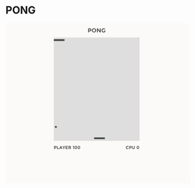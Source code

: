 PONG
=======

![Screenshot](https://raw.githubusercontent.com/NathanielWroblewski/pong-js/master/screenshot.png)
